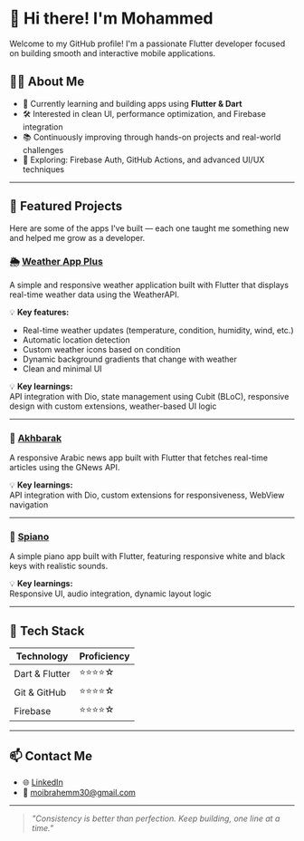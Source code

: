# 👋 Hi there! I'm Mohammed

Welcome to my GitHub profile! I'm a passionate Flutter developer focused on building smooth and interactive mobile applications.

## 👨‍💻 About Me
- 🚀 Currently learning and building apps using **Flutter & Dart**
- 🛠️ Interested in clean UI, performance optimization, and Firebase integration
- 📚 Continuously improving through hands-on projects and real-world challenges
- 🌱 Exploring: Firebase Auth, GitHub Actions, and advanced UI/UX techniques

---

## 📌 Featured Projects

Here are some of the apps I've built — each one taught me something new and helped me grow as a developer.

### 🌦️ [Weather App Plus](https://github.com/moibrahemm/weather-app-plus)  
A simple and responsive weather application built with Flutter that displays real-time weather data using the WeatherAPI.

💡 **Key features:**  
- Real-time weather updates (temperature, condition, humidity, wind, etc.)  
- Automatic location detection  
- Custom weather icons based on condition  
- Dynamic background gradients that change with weather  
- Clean and minimal UI

💡 **Key learnings:**  
API integration with Dio, state management using Cubit (BLoC), responsive design with custom extensions, weather-based UI logic

---

### 📰 [Akhbarak](https://github.com/moibrahemm/akhbarak-app)  
A responsive Arabic news app built with Flutter that fetches real-time articles using the GNews API.

💡 **Key learnings:**  
API integration with Dio, custom extensions for responsiveness, WebView navigation

---

### 🎹 [Spiano](https://github.com/moibrahemm/spiano)  
A simple piano app built with Flutter, featuring responsive white and black keys with realistic sounds.

💡 **Key learnings:**  
Responsive UI, audio integration, dynamic layout logic

---

## 🧰 Tech Stack

| Technology           | Proficiency   |
|----------------------|---------------|
| Dart & Flutter       | ⭐⭐⭐⭐☆         |
| Git & GitHub         | ⭐⭐⭐⭐☆         |
| Firebase             | ⭐⭐⭐⭐☆         |

---

## 📫 Contact Me

- 🌐 [LinkedIn](https://linkedin.com/in/moibrahemm/)
- 📧 moibrahemm30@gmail.com

---

> _"Consistency is better than perfection. Keep building, one line at a time."_
